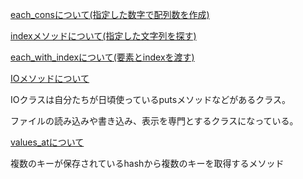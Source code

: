 [each_consについて(指定した数字で配列数を作成)](https://docs.ruby-lang.org/ja/latest/method/Enumerable/i/each_cons.html)

[indexメソッドについて(指定した文字列を探す)](https://docs.ruby-lang.org/ja/latest/method/String/i/index.htmls)

[each_with_indexについて(要素とindexを渡す)](https://docs.ruby-lang.org/ja/latest/method/Enumerable/i/each_with_index.html)

[IOメソッドについて](https://docs.ruby-lang.org/ja/latest/class/IO.html)

 IOクラスは自分たちが日頃使っているputsメソッドなどがあるクラス。

 ファイルの読み込みや書き込み、表示を専門とするクラスになっている。

[values_atについて](https://docs.ruby-lang.org/ja/latest/method/Hash/i/values_at.html)

複数のキーが保存されているhashから複数のキーを取得するメソッド
